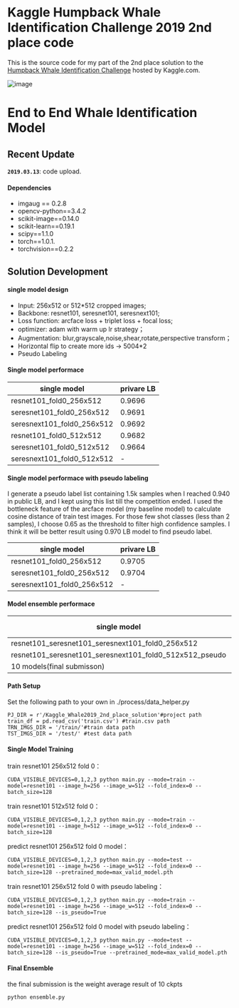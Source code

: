 # Kaggle Humpback Whale Identification Challenge 2019 2nd place code
This is the source code for my part of the 2nd place solution to the [Humpback Whale Identification Challenge](https://www.kaggle.com/c/humpback-whale-identification) hosted by Kaggle.com. 

![image](https://github.com/SeuTao/Kaggle_Whale2019_2nd_palce_solution/blob/master/png/whale.png)

# End to End Whale Identification Model 

## Recent Update

**`2019.03.13`**: code upload.

#### Dependencies
- imgaug == 0.2.8
- opencv-python==3.4.2
- scikit-image==0.14.0
- scikit-learn==0.19.1
- scipy==1.1.0
- torch==1.0.1.
- torchvision==0.2.2

## Solution Development
#### single model design

- Input: 256x512 or 512*512 cropped images;
- Backbone: resnet101, seresnet101, seresnext101;
- Loss function: arcface loss + triplet loss + focal loss;
- optimizer: adam with warm up lr strategy；
- Augmentation: blur,grayscale,noise,shear,rotate,perspective transform；
- Horizontal flip to create more ids -> 5004*2
- Pseudo Labeling

#### Single model performace
| single model           | privare LB|
| ---------------- |  ---- |
|resnet101_fold0_256x512|0.9696|
|seresnet101_fold0_256x512|0.9691|
|seresnext101_fold0_256x512|0.9692|
|resnet101_fold0_512x512|0.9682|
|seresnet101_fold0_512x512|0.9664|
|seresnext101_fold0_512x512|-|

#### Single model performace with pseudo labeling
I generate a pseudo label list containing 1.5k samples when I reached 0.940 in public LB, and I kept using this list till the competition ended. I used the bottleneck feature of the arcface model (my baseline model) to calculate cosine distance of train test images. For those few shot classes (less than 2 samples), I choose 0.65 as the threshold to filter high confidence samples.  I think it will be better result using 0.970 LB model to find pseudo label.

| single model           | privare LB|
| ---------------- |  ---- |
|resnet101_fold0_256x512|0.9705|
|seresnet101_fold0_256x512|0.9704|
|seresnext101_fold0_256x512|-|

#### Model ensemble performace
| single model           | privare LB|
| ---------------- |  ---- |
|resnet101_seresnet101_seresnext101_fold0_256x512|0.97113|
|resnet101_seresnet101_seresnext101_fold0_512x512_pseudo|0.97072|
|10 models(final submisson)|0.97209|

#### Path Setup
Set the following path to your own in ./process/data_helper.py
```
PJ_DIR = r'/Kaggle_Whale2019_2nd_place_solution'#project path
train_df = pd.read_csv('train.csv') #train.csv path
TRN_IMGS_DIR = '/train/'#train data path
TST_IMGS_DIR = '/test/' #test data path
```

#### Single Model Training
train resnet101 256x512 fold 0：
```
CUDA_VISIBLE_DEVICES=0,1,2,3 python main.py --mode=train --model=resnet101 --image_h=256 --image_w=512 --fold_index=0 --batch_size=128
```

train resnet101 512x512 fold 0：
```
CUDA_VISIBLE_DEVICES=0,1,2,3 python main.py --mode=train --model=resnet101 --image_h=512 --image_w=512 --fold_index=0 --batch_size=128
```

predict resnet101 256x512 fold 0 model：
```
CUDA_VISIBLE_DEVICES=0,1,2,3 python main.py --mode=test --model=resnet101 --image_h=256 --image_w=512 --fold_index=0 --batch_size=128 --pretrained_mode=max_valid_model.pth
```

train resnet101 256x512 fold 0 with pseudo labeling：
```
CUDA_VISIBLE_DEVICES=0,1,2,3 python main.py --mode=train --model=resnet101 --image_h=256 --image_w=512 --fold_index=0 --batch_size=128 --is_pseudo=True
```

predict resnet101 256x512 fold 0 model with pseudo labeling：
```
CUDA_VISIBLE_DEVICES=0,1,2,3 python main.py --mode=test --model=resnet101 --image_h=256 --image_w=512 --fold_index=0 --batch_size=128 --is_pseudo=True --pretrained_mode=max_valid_model.pth
```

#### Final Ensemble
the final submission is the weight average result of 10 ckpts
```
python ensemble.py
```




















